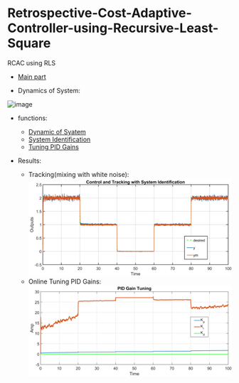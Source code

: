 # Retrospective-Cost-Adaptive-Controller-using-Recursive-Least-Square
RCAC using RLS
* [Main part](RCAC.m) 

* Dynamics of System:

![image](https://user-images.githubusercontent.com/60617560/126069049-ea0ae892-2d66-4726-a9c6-1040b8a65c5f.png)


* functions: 
  * [Dynamic of Syatem](NonLinDynamic.m)
  * [System Identification](RLS1.m)
  * [Tuning PID Gains](RLS2.m)

* Results:
  * Tracking(mixing with white noise):
![alt text](https://github.com/98210184/Retrospective-Cost-Adaptive-Controller-using-Recursive-Least-Square/blob/main/images/Tracking.png?raw=true)
  * Online Tuning PID Gains:
![alt text](https://github.com/98210184/Retrospective-Cost-Adaptive-Controller-using-Recursive-Least-Square/blob/main/images/PID%20Gains.png?raw=true)


